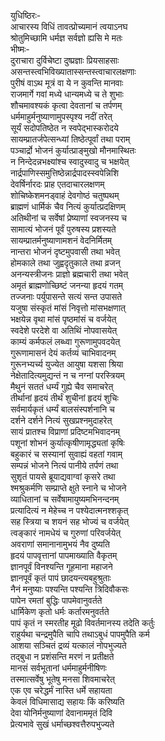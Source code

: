 युधिष्ठिरः-   
आचारस्य विधिं तावत्प्रोच्यमानं त्वयाऽनघ  
श्रोतुमिच्छामि धर्मज्ञ सर्वज्ञो ह्यसि मे मतः  
भीष्मः-   
दुराचारा दुर्विचेष्टा दुष्प्रज्ञाः प्रियसाहसाः  
असन्तस्त्वभिविख्यातास्सन्तस्त्वाचारलक्षणाः  
पुरीषं वाऽथ मूत्रं वा ये न कुवन्ति मानवाः  
राजमार्गे गवां मध्ये धान्यमध्ये च ते शुभाः  
शौचमावश्यकं कृत्वा देवतानां च तर्पणम्  
धर्ममाहुर्मनुष्याणामुपस्पृश्य नदीं तरेत्  
सूर्यं सदोपतिष्ठेत न स्वपेद्भास्करोदये  
सायम्प्रातर्जपेत्सन्ध्यां तिष्ठेत्पूर्वां तथा पराम्  
पञ्चार्द्रो भोजनं कुर्यात्प्राङ्मुखो मौनमास्थितः  
न निन्देदन्नभक्ष्यांश्च स्वादुस्वादु च भक्षयेत्  
नार्द्रपाणिस्समुत्तिष्ठेन्नार्द्रपादस्स्वपेन्निशि  
देवर्षिर्नारदः प्राह एतदाचारलक्षणम्  
शोचिष्केशमनड्वाहं देवगोष्ठं चतुष्पथम्  
ब्राह्मणं धार्मिकं चैव नित्यं कुर्यात्प्रदक्षिणम्  
अतिथीनां च सर्वेषां प्रेष्याणां स्वजनस्य च  
सामात्यं भोजनं पूर्वं पुरुषस्य प्रशस्यते  
सायम्प्रातर्मनुष्याणामशनं वेदनिर्मितम्  
नान्तरा भोजनं दृष्टमुपवासी तथा भवेत्  
होमकाले तथा जुह्वदृतुकाले तथा व्रजन्  
अनन्यस्त्रीजनः प्राज्ञो ब्रह्मचारी तथा भवेत्  
अमृतं ब्राह्मणोच्छिष्टं जनन्या हृदयं गतम्  
तज्जनाः पर्युपासन्ते सत्यं सन्त उपासते  
यजुषा संस्कृतं मांसं निवृत्तो मांसभक्षणात्  
भक्षयेन्न वृथा मांसं पृष्ठमांसं च वर्जयेत्  
स्वदेशे परदेशे वा अतिथिं नोपवासयेत्  
काम्यं कर्मफलं लब्ध्वा गुरूणामुपवदयेत्  
गुरूणामासनं देयं कर्तव्यं चाभिवादनम्  
गुरूनभ्यर्च्य युज्येत आयुषा यशसा श्रिया  
नेक्षेतादित्यमुद्यन्तं न च नग्नां परस्त्रियम्  
मैथुनं सततं धर्म्यं गुह्ये चैव समाचरेत्  
तीर्थानां हृदयं तीर्थं शुचीनां हृदयं शुचिः  
सर्वमार्यकृतं धर्म्यं बालसंस्पर्शनानि च  
दर्शने दर्शने नित्यं सुखप्रश्नमुदाहरेत्  
सायं प्रातश्च विप्राणां प्रदिष्टमभिवादनम्  
पशूनां शोभनं कुर्यात्कृषीणामृद्ध्यतां कृषिः  
बहुकारं च सस्यानां सुवाह्यं वहतां गवाम्  
सम्पन्नं भोजने नित्यं पानीये तर्पणं तथा  
सुशृतं पायसे ब्रूयाद्यवाग्वां कृसरे तथा  
श्मश्रुकर्मणि सम्प्राप्ते क्षुते स्नाने च भोजने  
व्याधितानां च सर्वेषामायुष्यमभिनन्दनम्  
प्रत्यादित्यं न मेहेच्च न पश्येदात्मनश्शकृत्  
सह स्त्रिया च शयनं सह भोज्यं च वर्जयेत्  
त्वङ्कारं नामधेयं च गुरुणां परिवर्जयेत्  
अवराणां समानानामुभयं नैव दुष्यति  
हृदयं पापवृत्तानां पापमाख्याति वैकृतम्  
ज्ञानपूर्वं विनश्यन्ति गूहमाना महाजने  
ज्ञानपूर्वं कृतं पापं छादयन्त्यबहुश्रुताः  
नैनं मनुष्याः पश्यन्ति पश्यन्ति त्रिदिवौकसः  
पापेन रमतां बुद्धिः पापमेवानुवर्तते  
धार्मिकेण कृतो धर्मः कर्तारमनुवर्तते  
पापं कृतं न स्मरतीह मूढो विवर्तमानस्य तदेति कर्तुः  
राहुर्यथा चन्द्रमुपैति चापि तथाऽबुधं पापमुपैति कर्म  
आशया सञ्चितं द्रव्यं यत्कालं नोपभुज्यते  
तद्बुधा न प्रशंसन्ति मरणं न प्रतीक्षते  
मानसं सर्वभूतानां धर्ममाहुर्मनीषिणः  
तस्मात्सर्वेषु भूतेषु मनसा शिवमाचरेत्  
एक एव चरेद्धर्मं नास्ति धर्मे सहायता  
केवलं विधिमासाद्य सहायः किं करिष्यति  
देवा योनिर्मनुष्याणां देवानाममृतं दिवि  
प्रेत्यभावे सुखं धर्माच्छश्वत्तैरुपभुज्यते   
